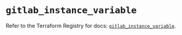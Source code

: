 # `gitlab_instance_variable`

Refer to the Terraform Registry for docs: [`gitlab_instance_variable`](https://registry.terraform.io/providers/gitlabhq/gitlab/17.4.0/docs/resources/instance_variable).

